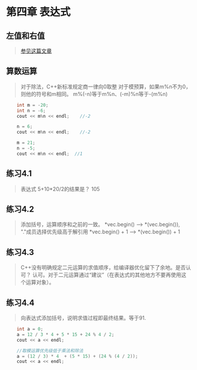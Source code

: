 # 第四章 表达式

## 左值和右值
> [参见这篇文章](https://eli.thegreenplace.net/2011/12/15/understanding-lvalues-and-rvalues-in-c-and-c/)

## 算数运算
> 对于除法，C++新标准规定商一律向0取整
> 对于模预算，如果m%n不为0，则他的符号和m相同。
> m%(-n)等于m%n、(-m)%n等于-(m%n)


```cpp
	int m = -20;
	int n = -6;
	cout << m%n << endl;	//-2

	n = 6;
	cout << m%n << endl;	//-2

	m = 21;
	n = -5;
	cout << m%n << endl;  //1

```

## 练习4.1
> 表达式 5+10*20/2的结果是？
> 105

## 练习4.2
> 添加括号，运算顺序和之前的一致。
> *vec.begin()  --> *(vec.begin()), "."成员选择优先级高于解引用
> *vec.begin() + 1 --> *(vec.begin()) + 1

## 练习4.3
> C++没有明确规定二元运算的求值顺序，给编译器优化留下了余地。是否认可？
> 认可。对于二元运算通过“建议”（在表达式的其他地方不要再使用这个运算对象）。

## 练习4.4
>  向表达式添加括号，说明求值过程即最终结果。等于91.

```cpp
	int a = 0;
	a = 12 / 3 * 4 + 5 * 15 + 24 % 4 / 2;
	cout << a << endl;

	//取模运算优先级低于乘法和除法
	a = (12 / 3) * 4  + (5 * 15) + (24 % (4 / 2));
	cout << a << endl;
```

